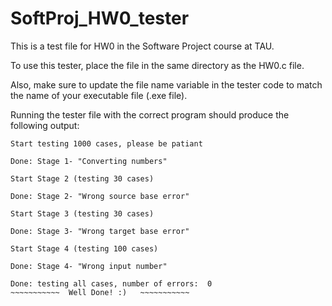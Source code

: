 # SoftProj_HW0_tester
This is a test file for HW0 in the Software Project course at TAU.

To use this tester, place the file in the same directory as the HW0.c file.

Also, make sure to update the file name variable in the tester code to match the name of your executable file (.exe file).

Running the tester file with the correct program should produce the following output:

```
Start testing 1000 cases, please be patiant

Done: Stage 1- "Converting numbers"

Start Stage 2 (testing 30 cases)

Done: Stage 2- "Wrong source base error"

Start Stage 3 (testing 30 cases)

Done: Stage 3- "Wrong target base error"

Start Stage 4 (testing 100 cases)

Done: Stage 4- "Wrong input number"

Done: testing all cases, number of errors:  0
~~~~~~~~~~~  Well Done! :)   ~~~~~~~~~~~
```
